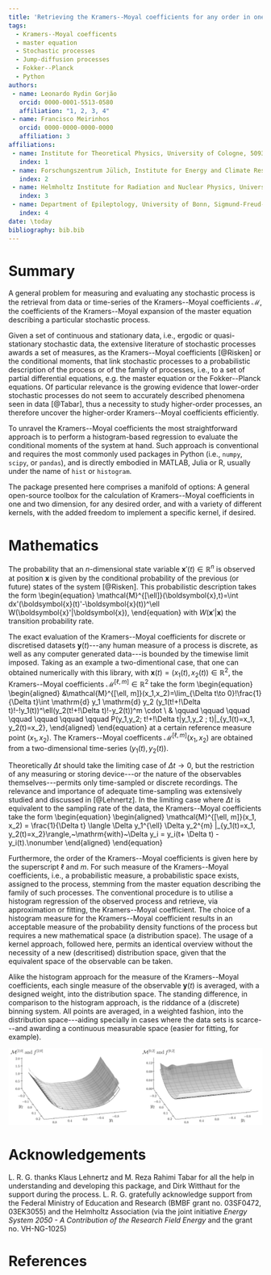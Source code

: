 ```yaml
---
title: 'Retrieving the Kramers--Moyal coefficients for any order in one and two-dimensinal systems'
tags:
  - Kramers--Moyal coefficents
  - master equation
  - Stochastic processes
  - Jump-diffusion processes
  - Fokker--Planck
  - Python
authors:
 - name: Leonardo Rydin Gorjão
   orcid: 0000-0001-5513-0580
   affiliation: "1, 2, 3, 4"
 - name: Francisco Meirinhos
   orcid: 0000-0000-0000-0000
   affiliation: 3
affiliations:
 - name: Institute for Theoretical Physics, University of Cologne, 50937~Köln, Germany
   index: 1
 - name: Forschungszentrum Jülich, Institute for Energy and Climate Research - Systems Analysis and Technology Evaluation (IEK-STE), 52428~J\"ulich, Germany
   index: 2
 - name: Helmholtz Institute for Radiation and Nuclear Physics, University of Bonn, Nußallee~14--16, 53115~Bonn, Germany
   index: 3
 - name: Department of Epileptology, University of Bonn, Sigmund-Freud-Straße 25, 53105 Bonn, Germany
   index: 4
date: \today
bibliography: bib.bib
---
```


# Summary

A general problem for measuring and evaluating any stochastic process is the retrieval from data or time-series of the Kramers--Moyal coefficients $\mathcal{M}$, the coefficients of the Kramers--Moyal expansion of the master equation describing a particular stochastic process.

Given a set of continuous and stationary data, i.e., ergodic or quasi-stationary stochastic data, the extensive literature of stochastic processes awards a set of measures, as the Kramers--Moyal coefficients [@Risken] or the conditional moments, that link stochastic processes to a probabilistic description of the process or of the family of processes, i.e., to a set of partial differential equations, e.g. the master equation or the Fokker--Planck equations.
Of particular relevance is the growing evidence that lower-order stochastic processes do not seem to accurately described phenomena seen in data [@Tabar], thus a necessity to study higher-order processes, an therefore uncover the higher-order Kramers--Moyal coefficients efficiently.

To unravel the Kramers--Moyal coefficients the most straightforward approach is to perform a histogram-based regression to evaluate the conditional moments of the system at hand.
Such approach is conventional and requires the most commonly used packages in Python (i.e., `numpy`,  `scipy`, or `pandas`), and is directly embodied in MATLAB, Julia or R, usually under the name of `hist` or `histogram`.

The package presented here comprises a manifold of options: A general open-source toolbox for the calculation of Kramers--Moyal coefficients in one and two dimension, for any desired order, and with a variety of different kernels, with the added freedom to implement a specific kernel, if desired.

# Mathematics

The probability that an $n$-dimensional state variable $\boldsymbol{x}'(t)\in\mathbb{R}^n$ is observed at position $\boldsymbol{x}$ is given by the conditional probability of the previous (or future) states of the system [@Risken].
This probabilistic description takes the form
\begin{equation}
\mathcal{M}^{[\ell]}(\boldsymbol{x},t)=\int  dx'(\boldsymbol{x}(t)'-\boldsymbol{x}(t))^\ell W(\boldsymbol{x}'|\boldsymbol{x}),
\end{equation}
with $W(\boldsymbol{x}'|\boldsymbol{x})$ the transition probability rate.

The exact evaluation of the Kramers--Moyal coefficients for discrete or discretised datasets $\boldsymbol{y}(t)$---any human measure of a process is discrete, as well as any computer generated data---is bounded by the timewise limit imposed.
Taking as an example a two-dimentional case, that one can obtained numerically with this library, with $\boldsymbol{x}(t)=(x_1(t),x_2(t))\in\mathbb{R}^{2}$, the Kramers--Moyal coefficients $\mathcal{M}^{[\ell, m]}\in\mathbb{R}^{2}$ take the form
\begin{equation}
\begin{aligned}
&\mathcal{M}^{[\ell, m]}(x_1,x_2)=\lim_{\Delta t\to 0}\!\frac{1}{\Delta t}\int \mathrm{d} y_1 \mathrm{d} y_2 (y_1(t\!+\!\Delta t)\!-\!y_1(t))^\ell(y_2(t\!+\!\Delta t)\!-y_2(t))^m \cdot \\
& \qquad \qquad \qquad \qquad \qquad \qquad \qquad P(y_1,y_2; t\!+\!\Delta t|y_1,y_2 ; t)|_{y_1(t)=x_1, y_2(t)=x_2},
\end{aligned}
\end{equation}
at a certain reference measure point $(x_1,x_2)$. The Kramers--Moyal coefficents $\mathcal{M}^{[\ell, m]}(x_1,x_2)$ are obtained from a two-dimensional time-series $(y_1(t),y_2(t))$.

Theoretically $\Delta t$ should take the limiting case of $\Delta t \to 0$, but the restriction of any measuring or storing device---or the nature of the observables themselves---permits only time-sampled or discrete recordings.
The relevance and importance of adequate time-sampling was extensively studied and discussed in [@Lehnertz].
In the limiting case where $\Delta t$ is equivalent to the sampling rate of the data, the Kramers--Moyal coefficients take the form
\begin{equation}
\begin{aligned}
\mathcal{M}^{[\ell, m]}(x_1, x_2) = \frac{1}{\Delta t} \langle \Delta y_1^{\ell} \Delta y_2^{m} |_{y_1(t)=x_1, y_2(t)=x_2}\rangle,~\mathrm{with}~\Delta y_i =  y_i(t+ \Delta t) - y_i(t).\nonumber
\end{aligned}
\end{equation}

Furthermore, the order of the Kramers--Moyal coefficients is given here by the superscript $\ell$ and $m$.
For such measure of the Kramers--Moyal coefficients, i.e., a probabilistic measure, a probabilistic space exists, assigned to the process, stemming from the master equation describing the family of such processes.
The conventional procedure is to utilise a histogram regression of the observed process and retrieve, via approximation or fitting, the Kramers--Moyal coefficient.
The choice of a histogram measure for the Kramers--Moyal coefficient results in an acceptable measure of the probability density functions of the process but requires a new mathematical space (a distribution space).
The usage of a kernel approach, followed here, permits an identical overview without the necessity of a new (descritised) distribution space, given that the equivalent space of the observable can be taken.

Alike the histogram approach for the measure of the Kramers--Moyal coefficients, each single measure of the observable $\boldsymbol{y}(t)$ is averaged, with a designed weight, into the distribution space.
The standing difference, in comparison to the histogram approach, is the riddance of a (discrete) binning system.
All points are averaged, in a weighted fashion, into the distribution space---aiding specially in cases where the data sets is scarce---and awarding a continuous measurable space (easier for fitting, for example).

![Two exemplary two-dimensional Kramers--Moyal coefficients calculated with a package using a $n\times n = 440\times 440$ array. Plotted as well are the theoretical surfaces according to [@Anvari]. An asymmetric two-dimentional Epanechnikov kernel with a bandwidth of $2$ was employed [@Epanechnikov].](figure.png)

# Acknowledgements
L. R. G. thanks Klaus Lehnertz and M. Reza Rahimi Tabar for all the help in understanding and developing this package, and Dirk Witthaut for the support during the process.
L. R. G. gratefully acknowledge support from the Federal Ministry of Education and Research (BMBF grant no. 03SF0472, 03EK3055) and the Helmholtz Association (via the joint initiative _Energy System 2050 - A Contribution of the Research Field Energy_ and the grant no. VH-NG-1025)

# References
